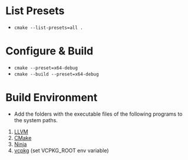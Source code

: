 # List Presets

- ```cmake --list-presets=all .```

# Configure & Build

- ```cmake --preset=x64-debug```
- ```cmake --build --preset=x64-debug```

# Build Environment
- Add the folders with the executable files of the following programs to the system paths.

1. [LLVM](https://releases.llvm.org/)
2. [CMake](https://cmake.org/)
3. [Ninja](https://github.com/ninja-build/ninja)
4. [vcpkg](https://vcpkg.io/en/) (set VCPKG_ROOT env variable)